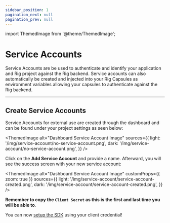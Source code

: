 ```yaml
---
sidebar_position: 1
pagination_next: null
pagination_prev: null
---
```


import ThemedImage from '@theme/ThemedImage';

# Service Accounts

Service Accounts are be used to authenticate and identify your application and Rig project against the Rig backend. Service accounts can also automatically be created and injected into your Rig Capsules as environment variables allowing your capsules to authenticate against the Rig backend.

<hr class="solid" />

## Create Service Accounts

Service Accounts for external use are created through the dashboard and can be found under your project settings as seen below:

<ThemedImage
  alt="Dashboard Service Account Image"
  sources={{
    light: '/img/service-account/no-service-account.png',
    dark: '/img/service-account/no-service-account.png',
  }}
/>

Click on the **Add Service Account** and provide a name. Afterward, you will see the success screen with your new service account:

<ThemedImage
  alt="Dashboard Service Account Image"
  customProps={{
    zoom: true
  }}
  sources={{
    light: '/img/service-account/service-account-created.png',
    dark: '/img/service-account/service-account-created.png',
  }}
/>

**Remember to copy the `Client Secret` as this is the first and last time you will be able to**.

You can now [setup the SDK](/sdks) using your client credential!

